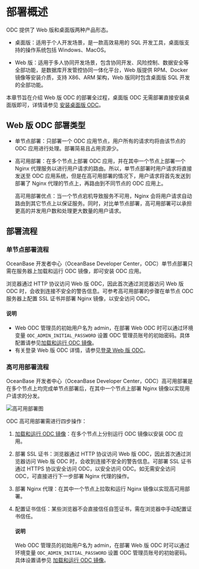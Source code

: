 # 部署概述

ODC 提供了 Web 版和桌面版两种产品形态。

- 桌面版：适用于个人开发场景，是一款高效易用的 SQL 开发工具，桌面版支持的操作系统包括 Windows、MacOS。

- Web 版：适用于多人协同开发场景，包含协同开发、风险控制、数据安全等全部功能，是数据库开发管控协同一体化平台，Web 版提供 RPM、Docker 镜像等安装介质，支持 X86、ARM 架构，Web 版同时包含桌面版 SQL 开发的全部功能。

本章节旨在介绍 Web 版 ODC 的部署全过程，桌面版 ODC 无需部署直接安装桌面版即可，详情请参见 [安装桌面版 ODC](../300.quickstart/100.client-odc-quickstart/200.quickstart-install-odc.md)。

## Web 版 ODC 部署类型

- 单节点部署：只部署一个 ODC 应用节点，用户所有的请求均将由该节点的 ODC 应用进行处理。部署简易且占用资源少。

- 高可用部署：在多个节点上部署 ODC 应用，并在其中一个节点上部署一个 Nginx 代理服务以进行用户请求的路由。所以，单节点部署时用户请求将直接发送至 ODC 应用系统，但是在高可用部署的情况下，用户请求将首先发送到部署了 Nginx 代理的节点上，再路由到不同节点的 ODC 应用上。

  高可用部署优点：当一个节点宕机导致服务不可用，Nginx 会将用户请求自动路由到其它节点上以保证服务。同时，对比单节点部署，高可用部署可以承担更高的并发用户数和处理更大数量的用户请求。

## 部署流程

### 单节点部署流程

OceanBase 开发者中心（OceanBase Developer Center，ODC）单节点部署只需在服务器上加载和运行 ODC 镜像，即可安装 ODC 应用。

浏览器通过 HTTP 协议访问 Web 版 ODC，因此首次通过浏览器访问 Web 版 ODC 时，会收到连接不安全的警告信息。可参考高可用部署的步骤在单节点 ODC 服务器上配置 SSL 证书并部署 Nginx 镜像，以安全访问 ODC。

<main id="notice" type='explain'>
   <h4>说明</h4>
   <ul><li>Web ODC 管理员的初始用户名为 admin，在部署 Web ODC 时可以通过环境变量 <code>ODC_ADMIN_INITIAL_PASSWORD</code> 设置 ODC 管理员账号的初始密码。具体配置请参见<a href="300.deploy-single-odc-images.md">加载和运行 ODC 镜像</a>。</li>
   <li>有关登录 Web 版 ODC 详情，请参见<a href="../300.quickstart/200.web-odc-quickstart/200.quickstart-deployment-odc.md">登录 Web 版 ODC</a>。</ul>
</main>

### 高可用部署流程

OceanBase 开发者中心（OceanBase Developer Center，ODC）高可用部署是在多个节点上均完成单节点部署后，在其中一个节点上部署 Nginx 镜像以实现用户请求的分发。

![高可用部署图](https://obbusiness-private.oss-cn-shanghai.aliyuncs.com/doc/img/odc/400/%E9%83%A8%E7%BD%B2%E9%AB%98%E5%8F%AF%E7%94%A8.png)

ODC 高可用部署需进行四步操作：

1. [加载和运行 ODC 镜像](400.deploy-ha-odc-images.md)：在多个节点上分别运行 ODC 镜像以安装 ODC 应用。

2. 部署 SSL 证书：浏览器通过 HTTP 协议访问 Web 版 ODC，因此首次通过浏览器访问 Web 版 ODC 时，会收到连接不安全的警告信息。可部署 SSL 证书通过 HTTPS 协议安全访问 ODC，以安全访问 ODC。如无需安全访问 ODC，可直接进行下一步部署 Nginx 代理的操作。

3. 部署 Nginx 代理：在其中一个节点上拉取和运行 Nginx 镜像以实现高可用部署。

4. 配置证书信任：某些浏览器不会直接信任自签证书，需在浏览器中手动配置证书信任。

   <main id="notice" type='explain'>
    <h4>说明</h4>
    <p>Web ODC 管理员的初始用户名为 admin，在部署 Web 版 ODC 时可以通过环境变量 <code>ODC_ADMIN_INITIAL_PASSWORD</code> 设置 ODC 管理员账号的初始密码。具体设置请参见 <a href="400.deploy-ha-odc-images.md">加载和运行 ODC 镜像</a>。</p>
   </main>